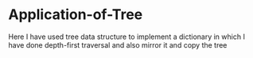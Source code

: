 # Application-of-Tree
Here I have used tree data structure to implement a dictionary in which I have done depth-first traversal and also mirror it and copy the tree
